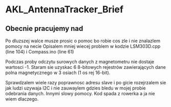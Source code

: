 # AKL_AntennaTracker_Brief

## Obecnie pracujemy nad

Po dluzszej walce musze prosic o pomoc bo robie cos zle i nie znalazlem pomocy na necie
Opisalem mniej wiecej problem w kodzie LSM303D.cpp (line 104) i Compass.ino (line 61)

Podczas proby odczytu surowych danych z magnetometru nie dostaje wartosci -1.
Staram sie uzyskac 6 8-bitowych rejestrów zawierających dane polna magnetycznego w 3 osiach (1 os rej 16-bit).

Sprawdzalem wiele razy poprawnosc adresu slave i po gicie rozejrzalem sie jak ludzi uzywaja I2C i nie zauwaylem gdzies bledu w mojej probie odebrania danych.
Innymi slowy pomocy.
Kod spada z rowerka a ja nie wiem dlaczego.
